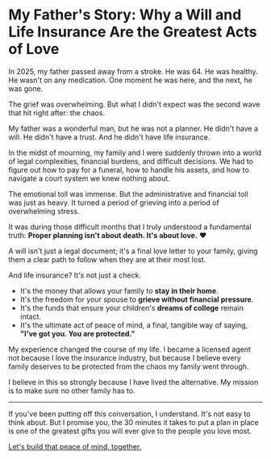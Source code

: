 # My Father's Story: Why a Will and Life Insurance Are the Greatest Acts of Love

In 2025, my father passed away from a stroke. He was 64. He was healthy. He wasn't on any medication. One moment he was here, and the next, he was gone.

The grief was overwhelming. But what I didn't expect was the second wave that hit right after: the chaos.

My father was a wonderful man, but he was not a planner. He didn't have a will. He didn't have a trust. And he didn't have life insurance.

In the midst of mourning, my family and I were suddenly thrown into a world of legal complexities, financial burdens, and difficult decisions. We had to figure out how to pay for a funeral, how to handle his assets, and how to navigate a court system we knew nothing about.

The emotional toll was immense. But the administrative and financial toll was just as heavy. It turned a period of grieving into a period of overwhelming stress.

It was during those difficult months that I truly understood a fundamental truth: **Proper planning isn't about death. It's about love.** ❤️

A will isn't just a legal document; it's a final love letter to your family, giving them a clear path to follow when they are at their most lost.

And life insurance? It's not just a check.

* It's the money that allows your family to **stay in their home**.
* It's the freedom for your spouse to **grieve without financial pressure**.
* It's the funds that ensure your children's **dreams of college** remain intact.
* It's the ultimate act of peace of mind, a final, tangible way of saying, **"I've got you. You are protected."**

My experience changed the course of my life. I became a licensed agent not because I love the insurance industry, but because I believe every family deserves to be protected from the chaos my family went through.

I believe in this so strongly because I have lived the alternative. My mission is to make sure no other family has to.

---

If you've been putting off this conversation, I understand. It's not easy to think about. But I promise you, the 30 minutes it takes to put a plan in place is one of the greatest gifts you will ever give to the people you love most.

[Let's build that peace of mind, together.](/#contact)
